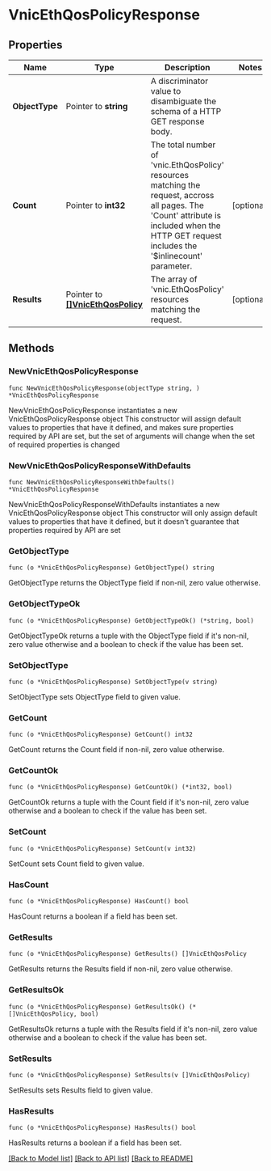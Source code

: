 # VnicEthQosPolicyResponse

## Properties

Name | Type | Description | Notes
------------ | ------------- | ------------- | -------------
**ObjectType** | Pointer to **string** | A discriminator value to disambiguate the schema of a HTTP GET response body. | 
**Count** | Pointer to **int32** | The total number of &#39;vnic.EthQosPolicy&#39; resources matching the request, accross all pages. The &#39;Count&#39; attribute is included when the HTTP GET request includes the &#39;$inlinecount&#39; parameter. | [optional] 
**Results** | Pointer to [**[]VnicEthQosPolicy**](vnic.EthQosPolicy.md) | The array of &#39;vnic.EthQosPolicy&#39; resources matching the request. | [optional] 

## Methods

### NewVnicEthQosPolicyResponse

`func NewVnicEthQosPolicyResponse(objectType string, ) *VnicEthQosPolicyResponse`

NewVnicEthQosPolicyResponse instantiates a new VnicEthQosPolicyResponse object
This constructor will assign default values to properties that have it defined,
and makes sure properties required by API are set, but the set of arguments
will change when the set of required properties is changed

### NewVnicEthQosPolicyResponseWithDefaults

`func NewVnicEthQosPolicyResponseWithDefaults() *VnicEthQosPolicyResponse`

NewVnicEthQosPolicyResponseWithDefaults instantiates a new VnicEthQosPolicyResponse object
This constructor will only assign default values to properties that have it defined,
but it doesn't guarantee that properties required by API are set

### GetObjectType

`func (o *VnicEthQosPolicyResponse) GetObjectType() string`

GetObjectType returns the ObjectType field if non-nil, zero value otherwise.

### GetObjectTypeOk

`func (o *VnicEthQosPolicyResponse) GetObjectTypeOk() (*string, bool)`

GetObjectTypeOk returns a tuple with the ObjectType field if it's non-nil, zero value otherwise
and a boolean to check if the value has been set.

### SetObjectType

`func (o *VnicEthQosPolicyResponse) SetObjectType(v string)`

SetObjectType sets ObjectType field to given value.


### GetCount

`func (o *VnicEthQosPolicyResponse) GetCount() int32`

GetCount returns the Count field if non-nil, zero value otherwise.

### GetCountOk

`func (o *VnicEthQosPolicyResponse) GetCountOk() (*int32, bool)`

GetCountOk returns a tuple with the Count field if it's non-nil, zero value otherwise
and a boolean to check if the value has been set.

### SetCount

`func (o *VnicEthQosPolicyResponse) SetCount(v int32)`

SetCount sets Count field to given value.

### HasCount

`func (o *VnicEthQosPolicyResponse) HasCount() bool`

HasCount returns a boolean if a field has been set.

### GetResults

`func (o *VnicEthQosPolicyResponse) GetResults() []VnicEthQosPolicy`

GetResults returns the Results field if non-nil, zero value otherwise.

### GetResultsOk

`func (o *VnicEthQosPolicyResponse) GetResultsOk() (*[]VnicEthQosPolicy, bool)`

GetResultsOk returns a tuple with the Results field if it's non-nil, zero value otherwise
and a boolean to check if the value has been set.

### SetResults

`func (o *VnicEthQosPolicyResponse) SetResults(v []VnicEthQosPolicy)`

SetResults sets Results field to given value.

### HasResults

`func (o *VnicEthQosPolicyResponse) HasResults() bool`

HasResults returns a boolean if a field has been set.


[[Back to Model list]](../README.md#documentation-for-models) [[Back to API list]](../README.md#documentation-for-api-endpoints) [[Back to README]](../README.md)



